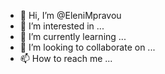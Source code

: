 - 👋 Hi, I’m @EleniMpravou
- 👀 I’m interested in ...
- 🌱 I’m currently learning ...
- 💞️ I’m looking to collaborate on ...
- 📫 How to reach me ...

<!---
EleniMpravou/EleniMpravou is a ✨ special ✨ repository because its `README.md` (this file) appears on your GitHub profile.
You can click the Preview link to take a look at your changes.
--->
